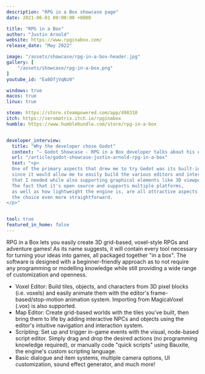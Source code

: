 ```yaml
---
description: "RPG in a Box showcase page"
date: 2021-06-01 00:00:00 +0000

title: "RPG in a Box"
author: "Justin Arnold"
website: https://www.rpginabox.com/
release_date: "May 2022"

image: "/assets/showcase/rpg-in-a-box-header.jpg"
gallery: [
	"/assets/showcase/rpg-in-a-box.png"
]
youtube_id: "Ea8OfjVqNz0"

windows: true
macos: true
linux: true

steam: https://store.steampowered.com/app/498310
itch: https://zeromatrix.itch.io/rpginabox
humble: https://www.humblebundle.com/store/rpg-in-a-box


developer_interview:
  title: "Why the developer chose Godot"
  context: "— Godot Showcase - RPG in a Box developer talks about his experience "
  url: "/article/godot-showcase-justin-arnold-rpg-in-a-box"
  text: "<p>
  One of the primary aspects that drew me to try Godot was its built-in UI components,
  since it would allow me to easily build the various editors and interfaces
  that I needed while also supporting graphical elements like 3D viewports.
  The fact that it's open source and supports multiple platforms,
  as well as how lightweight the engine is, are all attractive aspects that made
  the choice even more straightforward.
</p>"


tool: true
featured_in_home: false
---
```


<p>
  RPG in a Box lets you easily create 3D grid-based, voxel-style RPGs and
  adventure games! As its name suggests, it will contain every tool necessary
  for turning your ideas into games, all packaged together "in a box". The
  software is designed with a beginner-friendly approach as to not require any
  programming or modelling knowledge while still providing a wide range of
  customization and openness.
</p>
<ul>
  <li>
    Voxel Editor: Build tiles, objects, and characters from 3D pixel blocks
    (i.e. voxels) and easily animate them with the editor's
    frame-based/stop-motion animation system. Importing from MagicaVoxel (.vox)
    is also supported.
  </li>
  <li>
    Map Editor: Create grid-based worlds with the tiles you've built, then bring
    them to life by adding interactive NPCs and objects using the editor's
    intuitive navigation and interaction system.
  </li>
  <li>
    Scripting: Set up and trigger in-game events with the visual, node-based
    script editor. Simply drag and drop the desired actions (no programming
    knowledge required), or manually code "quick scripts" using Bauxite, the
    engine's custom scripting language.
  </li>
  <li>
    Basic dialogue and item systems, multiple camera options, UI customization,
    sound effect generator, and much more!
  </li>
</ul>
